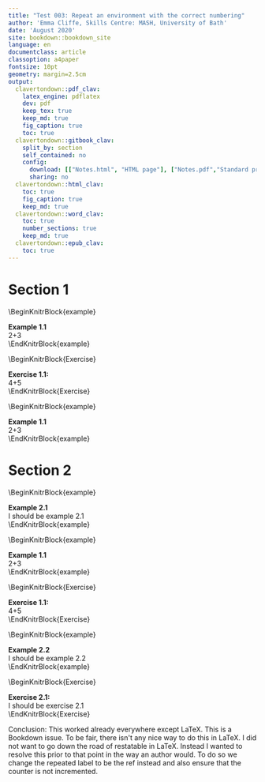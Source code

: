 ```yaml
---
title: "Test 003: Repeat an environment with the correct numbering"
author: 'Emma Cliffe, Skills Centre: MASH, University of Bath'
date: 'August 2020'
site: bookdown::bookdown_site
language: en
documentclass: article
classoption: a4paper
fontsize: 10pt
geometry: margin=2.5cm
output:
  clavertondown::pdf_clav:
    latex_engine: pdflatex
    dev: pdf
    keep_tex: true
    keep_md: true
    fig_caption: true
    toc: true
  clavertondown::gitbook_clav:
    split_by: section
    self_contained: no
    config:
      download: [["Notes.html", "HTML page"], ["Notes.pdf","Standard print PDF"], ["NotesClear.pdf","Clear print PDF"], ["NotesLarge.pdf","Large print PDF"], ["Notes.docx","Accessible Word document"], ["Notes.epub","Accessible EPub book" ]]
      sharing: no
  clavertondown::html_clav:
    toc: true
    fig_caption: true
    keep_md: true
  clavertondown::word_clav:
    toc: true
    number_sections: true
    keep_md: true
  clavertondown::epub_clav:
    toc: true
---
```


# Section 1





\BeginKnitrBlock{example}<div class="bookdown-example" custom-style="ExampleStyle" id="exm:inbuilt"><span class="exm:inbuilt" custom-style="NameStyle"><strong><span id="exm:inbuilt"></span>Example 1.1  </strong></span><div>2+3</div></div>\EndKnitrBlock{example}

\BeginKnitrBlock{Exercise}<div class="Exercise" custom-style="ExampleStyle" id="Exe:author"><span class="Exercise" custom-style="NameStyle"><strong> Exercise 1.1:  </strong></span><div>4+5</div></div>\EndKnitrBlock{Exercise}

\BeginKnitrBlock{example}<div class="bookdown-example" custom-style="ExampleStyle" id="exm:inbuilt"><span class="exm:inbuilt" custom-style="NameStyle"><strong><span id="exm:inbuilt"></span>Example 1.1  </strong></span><div>2+3</div></div>\EndKnitrBlock{example}

# Section 2

\BeginKnitrBlock{example}<div class="bookdown-example" custom-style="ExampleStyle" id="exm:unnamed-chunk-1"><span class="exm:unnamed-chunk-1" custom-style="NameStyle"><strong><span id="exm:unnamed-chunk-1"></span>Example 2.1  </strong></span><div>I should be example 2.1</div></div>\EndKnitrBlock{example}

\BeginKnitrBlock{example}<div class="bookdown-example" custom-style="ExampleStyle" id="exm:inbuilt"><span class="exm:inbuilt" custom-style="NameStyle"><strong><span id="exm:inbuilt"></span>Example 1.1  </strong></span><div>2+3</div></div>\EndKnitrBlock{example}

\BeginKnitrBlock{Exercise}<div class="Exercise" custom-style="ExampleStyle" id="Exe:author"><span class="Exercise" custom-style="NameStyle"><strong> Exercise 1.1:  </strong></span><div>4+5</div></div>\EndKnitrBlock{Exercise}

\BeginKnitrBlock{example}<div class="bookdown-example" custom-style="ExampleStyle" id="exm:unnamed-chunk-2"><span class="exm:unnamed-chunk-2" custom-style="NameStyle"><strong><span id="exm:unnamed-chunk-2"></span>Example 2.2  </strong></span><div>I should be example 2.2</div></div>\EndKnitrBlock{example}


\BeginKnitrBlock{Exercise}<div class="Exercise" custom-style="ExampleStyle" id="Exe:author2"><span class="Exercise" custom-style="NameStyle"><strong> Exercise 2.1:  </strong></span><div>I should be exercise 2.1</div></div>\EndKnitrBlock{Exercise}

Conclusion: This worked already everywhere except LaTeX. This is a Bookdown issue. To be fair, there isn't any nice way to do this in LaTeX. I did not want to go down the road of restatable in LaTeX. Instead I wanted to resolve this prior to that point in the way an author would. To do so we change the repeated label to be the ref instead and also ensure that the counter is not incremented. 

<!--chapter:end:index.Rmd-->

